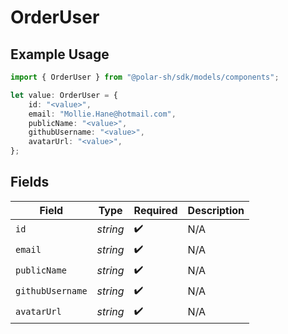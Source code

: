 # OrderUser

## Example Usage

```typescript
import { OrderUser } from "@polar-sh/sdk/models/components";

let value: OrderUser = {
    id: "<value>",
    email: "Mollie.Hane@hotmail.com",
    publicName: "<value>",
    githubUsername: "<value>",
    avatarUrl: "<value>",
};
```

## Fields

| Field              | Type               | Required           | Description        |
| ------------------ | ------------------ | ------------------ | ------------------ |
| `id`               | *string*           | :heavy_check_mark: | N/A                |
| `email`            | *string*           | :heavy_check_mark: | N/A                |
| `publicName`       | *string*           | :heavy_check_mark: | N/A                |
| `githubUsername`   | *string*           | :heavy_check_mark: | N/A                |
| `avatarUrl`        | *string*           | :heavy_check_mark: | N/A                |